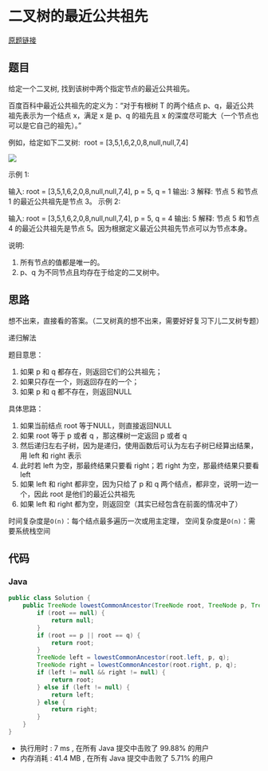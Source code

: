 # 二叉树的最近公共祖先

[原题链接](https://leetcode-cn.com/problems/lowest-common-ancestor-of-a-binary-tree/)

## 题目

给定一个二叉树, 找到该树中两个指定节点的最近公共祖先。

百度百科中最近公共祖先的定义为：“对于有根树 T 的两个结点 p、q，最近公共祖先表示为一个结点 x，满足 x 是 p、q 的祖先且 x 的深度尽可能大（一个节点也可以是它自己的祖先）。”

例如，给定如下二叉树:  root = [3,5,1,6,2,0,8,null,null,7,4]

![](https://cdn.jsdelivr.net/gh/zhangslob/oss@master/uPic/WcRwyJ.jpg)

示例 1:

输入: root = [3,5,1,6,2,0,8,null,null,7,4], p = 5, q = 1
输出: 3
解释: 节点 5 和节点 1 的最近公共祖先是节点 3。
示例 2:

输入: root = [3,5,1,6,2,0,8,null,null,7,4], p = 5, q = 4
输出: 5
解释: 节点 5 和节点 4 的最近公共祖先是节点 5。因为根据定义最近公共祖先节点可以为节点本身。
 

说明:
1. 所有节点的值都是唯一的。
2. p、q 为不同节点且均存在于给定的二叉树中。

## 思路

想不出来，直接看的答案。（二叉树真的想不出来，需要好好复习下儿二叉树专题）

递归解法

题目意思：
1. 如果 p 和 q 都存在，则返回它们的公共祖先；
2. 如果只存在一个，则返回存在的一个；
3. 如果 p 和 q 都不存在，则返回NULL

具体思路：
1. 如果当前结点 root 等于NULL，则直接返回NULL
2. 如果 root 等于 p 或者 q ，那这棵树一定返回 p 或者 q
3. 然后递归左右子树，因为是递归，使用函数后可认为左右子树已经算出结果，用 left 和 right 表示
4. 此时若 left 为空，那最终结果只要看 right；若 right 为空，那最终结果只要看 left
5. 如果 left 和 right 都非空，因为只给了 p 和 q 两个结点，都非空，说明一边一个，因此 root 是他们的最近公共祖先
6. 如果 left 和 right 都为空，则返回空（其实已经包含在前面的情况中了）

时间复杂度是`O(n)`：每个结点最多遍历一次或用主定理，
空间复杂度是`O(n)`：需要系统栈空间

## 代码

### Java
```java
public class Solution {
    public TreeNode lowestCommonAncestor(TreeNode root, TreeNode p, TreeNode q) {
        if (root == null) {
            return null;
        }
        if (root == p || root == q) {
            return root;
        }
        TreeNode left = lowestCommonAncestor(root.left, p, q);
        TreeNode right = lowestCommonAncestor(root.right, p, q);
        if (left != null && right != null) {
            return root;
        } else if (left != null) {
            return left;
        } else {
            return right;
        }
    }
}
```

- 执行用时 : 7 ms , 在所有 Java 提交中击败了 99.88% 的用户 
- 内存消耗 : 41.4 MB , 在所有 Java 提交中击败了 5.71% 的用户

